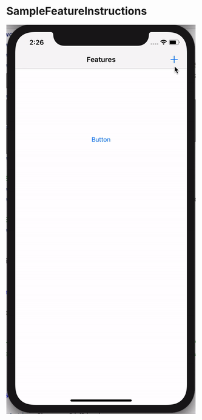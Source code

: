# SampleFeatureInstructions

![](https://github.com/guntidheerajkumar/SampleFeatureInstructions/blob/master/SampleFeatureInstructions.gif)
